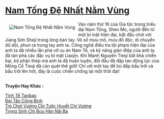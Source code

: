 <a href="https://truyentiki.com/nam-tong-de-nhat-nam-vung.31910/" title="Nam Tống Đệ Nhất Nằm Vùng"><h1>Nam Tống Đệ Nhất Nằm Vùng</h1></a><div style="display:table"><img align="right" style="float: left; padding: 10px;" src="https://truyentiki.com/a/img/str/src/31910.jpg" alt="Nam Tống Đệ Nhất Nằm Vùng">Vào năm thứ 16 của Gia tộc trong triều đại Nam Tống, Shen Mo, người đến từ một bí mật hiện đại, bắt đầu chơi với Jiang Sơn Sheji trong lòng bàn tay. Vô số mưu mô, mưu đồ độc, di chuyển dữ dội, phun ra trong tay anh ta. Công nghệ điều tra tội phạm hiện đại của anh ta đã nhiều lần phá vỡ vụ án Nam Tề, và kỹ năng gián điệp của anh ta đã tàn phá các đặc vụ bí mật Liaojin. Khi Mạnh Nguyên Tieqi bất khả chiến bại, bộ phận thép mà anh ta đã huấn luyện, đối đầu đã đập tan động lực của Mông Cổ Tieqi đã càn quét thế giới! Chỉ với một tay để bù đắp bầu trời và bầu trời lên trời, đây là cuộc chiến chống lại một thời đại!</div><p><br><b>Truyện Hay Khác :</b></p><a href="https://truyentiki.com/tinh-te-taobao.31909/" alt="Tinh Tế Taobao">Tinh Tế Taobao</a><br/><a href="https://github.com/nownovels/top500/tree/master/truyenhay/33940/" alt="Đại Tần Công Binh">Đại Tần Công Binh</a><br/><a href="https://github.com/nownovels/topcv/tree/master/truyenhay/31525/README.md" alt="Trò Chơi Vương Chi Tước Huyết Chi Vương">Trò Chơi Vương Chi Tước Huyết Chi Vương</a><br/><a href="https://github.com/nownovels/topcv/tree/master/truyenhay/31817/README.md" alt="Trọng Sinh Chi Bưu Hãn Nãi Ba">Trọng Sinh Chi Bưu Hãn Nãi Ba</a><br/>